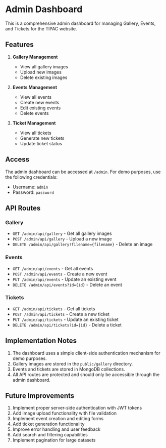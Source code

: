 # Admin Dashboard

This is a comprehensive admin dashboard for managing Gallery, Events, and Tickets for the TIPAC website.

## Features

1. **Gallery Management**
   - View all gallery images
   - Upload new images
   - Delete existing images

2. **Events Management**
   - View all events
   - Create new events
   - Edit existing events
   - Delete events

3. **Ticket Management**
   - View all tickets
   - Generate new tickets
   - Update ticket status

## Access

The admin dashboard can be accessed at `/admin`. For demo purposes, use the following credentials:
- Username: `admin`
- Password: `password`

## API Routes

### Gallery
- `GET /admin/api/gallery` - Get all gallery images
- `POST /admin/api/gallery` - Upload a new image
- `DELETE /admin/api/gallery?filename={filename}` - Delete an image

### Events
- `GET /admin/api/events` - Get all events
- `POST /admin/api/events` - Create a new event
- `PUT /admin/api/events` - Update an existing event
- `DELETE /admin/api/events?id={id}` - Delete an event

### Tickets
- `GET /admin/api/tickets` - Get all tickets
- `POST /admin/api/tickets` - Create a new ticket
- `PUT /admin/api/tickets` - Update an existing ticket
- `DELETE /admin/api/tickets?id={id}` - Delete a ticket

## Implementation Notes

1. The dashboard uses a simple client-side authentication mechanism for demo purposes.
2. Gallery images are stored in the `public/gallery` directory.
3. Events and tickets are stored in MongoDB collections.
4. All API routes are protected and should only be accessible through the admin dashboard.

## Future Improvements

1. Implement proper server-side authentication with JWT tokens
2. Add image upload functionality with file validation
3. Implement event creation and editing forms
4. Add ticket generation functionality
5. Improve error handling and user feedback
6. Add search and filtering capabilities
7. Implement pagination for large datasets